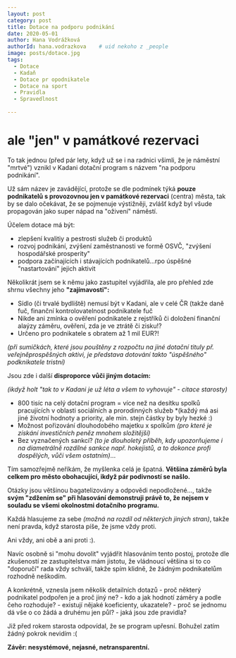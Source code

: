 ```yaml
---
layout: post
category: post
title: Dotace na podporu podnikání   
date: 2020-05-01
author: Hana Vodrážková
authorId: hana.vodrazkova    # uid nekoho z _people
image: posts/dotace.jpg
tags:
  - Dotace
  - Kadaň
  - Dotace pr opodnikatele
  - Dotace na sport
  - Pravidla
  - Spravedlnost
  
---
```


# ale "jen" v památkové rezervaci  


To tak jednou (před pár lety, když už se i na radnici všimli, že je náměstní "mrtvé") vznikl v Kadani dotační program s názvem "na podporu podnikání".

Už sám název je zavádějící, protože se dle podmínek týká **pouze podnikatelů s provozovnou jen v památkové rezervaci** (centra) města, tak by se dalo očekávat, že se pojmenuje výstižněji, zvlášť když byl všude propagován jako super nápad na "oživení" náměstí.

Účelem dotace má být:

* zlepšení kvalitiy a pestrosti služeb či produktů
* rozvoj podnikání, zvýšení zaměstnanosti ve formě OSVČ, "zvýšení hospodářské prosperity" 
* podpora začínajících i stávajících podnikatelů...rpo úspěšné "nastartování" jejich aktivit

Několikrát jsem se k němu jako zastupitel vyjádřila, ale pro přehled zde shrnu všechny jeho **"zajímavosti":**

* Sídlo (či trvalé bydliště) nemusí být v Kadani, ale v celé ČR (takže daně fuč, finanční kontrolovatelnost podnikatele fuč
* Nikde ani zmínka o ověření podnikatele z rejstříků či doložení finanční alaýzy záměru, ověření, zda je ve ztrátě či zisku!?
* Určeno pro podnikatele s obratem až 1 mil EUR?! 

*(při sumičkách, které jsou pouštěny z rozpočtu na jiné dotační tituly př. veřejněprospěšných aktivi, je představa dotování takto "úspěšného" podknikatele tristní)*

Jsou zde i další **disproporce vůči jiným dotacím:** 

*(ikdyž holt "tak to v Kadani je už léta a všem to vyhovuje" - citace starosty)* 
* 800 tisíc na celý dotační program = více než na desítku spolků pracujících v oblasti sociálních a prorodinných služeb
*(každý má asi jiné životní hodnoty a priority, ale min. stejn částky by byly hezké :)
* Možnost pořizování dlouhodobého majetku x spolkům *(pro které je získání investičních peněz mnohem složitější)*
* Bez vyznačených sankcí? *(to je dlouholetý příběh, kdy upozorňujeme i na diametrálně rozdílné sankce např. hokejistů, a to dokonce profi dospělých, vůči všem ostatním)*...

Tím samozřejmě neříkám, že myšlenka celá je špatná.
**Většina záměrů byla celkem pro město obohacující, ikdyž pár podivností se našlo.**

Otázky jsou většinou bagatelizovány a odpovědi nepodložené..., 
takže **svým "zdžením se" při hlasování demonstruji právě to, že nejsem v souladu se všemi okolnostmi dotačního programu.**

Každá hlasujeme za sebe *(možná na rozdíl od některých jiných stran)*, takže není pravda, když starosta píše, že jsme vždy proti. 

Ani vždy, ani obě a ani proti :). 

Navíc osobně si "mohu dovolit" vyjádřit hlasováním tento postoj, protože dle zkušeností ze zastupitelstva mám jistotu, že vládnoucí většina si to co "doporučí" rada vždy schválí, takže spím klidně, že žádným podnikatelům rozhodně neškodím.

 A konkrétně, vznesla jsem několik detailních dotazů - proč některý podnikatel podpořen je a proč jiný ne? - kdo a jak hodnotí záměry a podle čeho rozhoduje? - existují nějaké koeficienty, ukazatele? - proč se jednomu dá vše o co žádá a druhému jen půl? - jaká jsou zde pravidla?
 
Již před rokem starosta odpovídal, že se program upřesní. Bohužel zatím žádný pokrok nevidím :( 
 
 **Závěr: nesystémové, nejasné, netransparentní.** 


